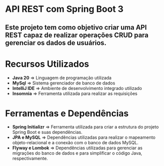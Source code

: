 <h1>API REST com Spring Boot 3</h1>

<h2>Este projeto tem como objetivo criar uma API REST capaz de realizar operações CRUD para gerenciar os dados de usuários.</h2>

# Recursos Utilizados
* <strong>Java 20</strong>       => Linguagem de programação utilizada
* <strong>MySql</strong>         => Sistema gerenciador de banco de dados
* <strong>IntelliJ IDE</strong>  => Ambiente de desenvolvimento integrado utilizado
* <strong>Insomnia</strong>      => Ferramenta utilizada para realizar as requisições

# Ferramentas e Dependências
* <strong>Spring Initializr</strong> => Ferramenta utilizada para criar a estrutura do projeto Spring Boot e suas dependências.
* <strong>JPA e MySQL</strong>       => Dependências utilizadas para realizar o mapeamento objeto-relacional e a conexão com o banco de dados MySQL.
* <strong>Flyway e Lombok</strong>   => Dependências utilizadas para gerenciar as migrações do banco de dados e para simplificar o código Java, respectivamente.  

